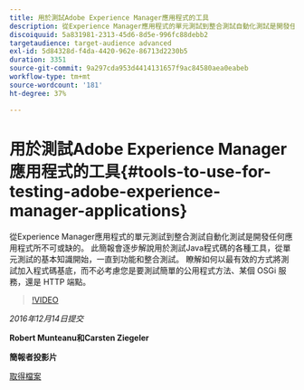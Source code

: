 ```yaml
---
title: 用於測試Adobe Experience Manager應用程式的工具
description: 從Experience Manager應用程式的單元測試到整合測試自動化測試是開發任何應用程式所不可或缺的。 此簡報會逐步解說用於測試Java程式碼的各種工具，從單元測試的基本知識開始，一直到功能和整合測試。 瞭解如何以最有效的方式將測試加入程式碼基底，而不必考慮您是要測試簡單的公用程式方法、某個 OSGi 服務，還是 HTTP 端點。
discoiquuid: 5a831981-2313-45d6-8d5e-996fc88debb2
targetaudience: target-audience advanced
exl-id: 5d84328d-f4da-4420-962e-86713d2230b5
duration: 3351
source-git-commit: 9a297cda953d4414131657f9ac84580aea0eabeb
workflow-type: tm+mt
source-wordcount: '181'
ht-degree: 37%

---
```


# 用於測試Adobe Experience Manager應用程式的工具{#tools-to-use-for-testing-adobe-experience-manager-applications}

從Experience Manager應用程式的單元測試到整合測試自動化測試是開發任何應用程式所不可或缺的。 此簡報會逐步解說用於測試Java程式碼的各種工具，從單元測試的基本知識開始，一直到功能和整合測試。 瞭解如何以最有效的方式將測試加入程式碼基底，而不必考慮您是要測試簡單的公用程式方法、某個 OSGi 服務，還是 HTTP 端點。

>[!VIDEO](https://video.tv.adobe.com/v/19302/?quality=9)

*2016年12月14日提交*

**Robert Munteanu和Carsten Ziegeler**

**簡報者投影片**

[取得檔案](assets/aem-gems-tools-for-testing-12-14-16.pdf)
<!--
[Get back to the Overview](https://helpx.adobe.com/experience-manager/kt/eseminars/gems/aem-index.html)
-->
